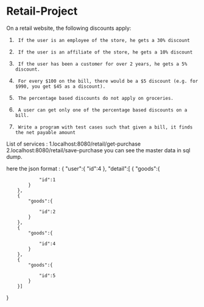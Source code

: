 # Retail-Project

On a retail website, the following discounts apply: 
1.      If the user is an employee of the store, he gets a 30% discount 
2.      If the user is an affiliate of the store, he gets a 10% discount 
3.      If the user has been a customer for over 2 years, he gets a 5% discount. 
4.      For every $100 on the bill, there would be a $5 discount (e.g. for $990, you get $45 as a discount). 
5.      The percentage based discounts do not apply on groceries. 
6.      A user can get only one of the percentage based discounts on a bill. 
7.      Write a program with test cases such that given a bill, it finds the net payable amount

List of services : 
1.localhost:8080/retail/get-purchase
2.localhost:8080/retail/save-purchase
 you can see the master data in sql dump. 

here the json format :
{
	"user":{
		"id":4
	},
	"detail":[
		{
			"goods":{
				
				"id":1
			}
		},
		{
			"goods":{
				
				"id":2
			}
		},
		{
			"goods":{
				
				"id":4
			}
		},
		{
			"goods":{
				
				"id":5
			}
		}]
}

